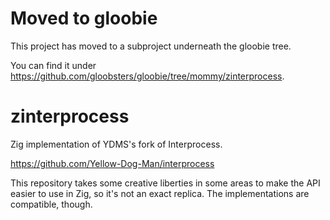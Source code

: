 # Moved to gloobie
This project has moved to a subproject underneath the gloobie tree.

You can find it under https://github.com/gloobsters/gloobie/tree/mommy/zinterprocess.

# zinterprocess
Zig implementation of YDMS's fork of Interprocess.

https://github.com/Yellow-Dog-Man/interprocess

This repository takes some creative liberties in some areas to make the API easier to use in Zig, so it's not an exact replica. The implementations are compatible, though.
